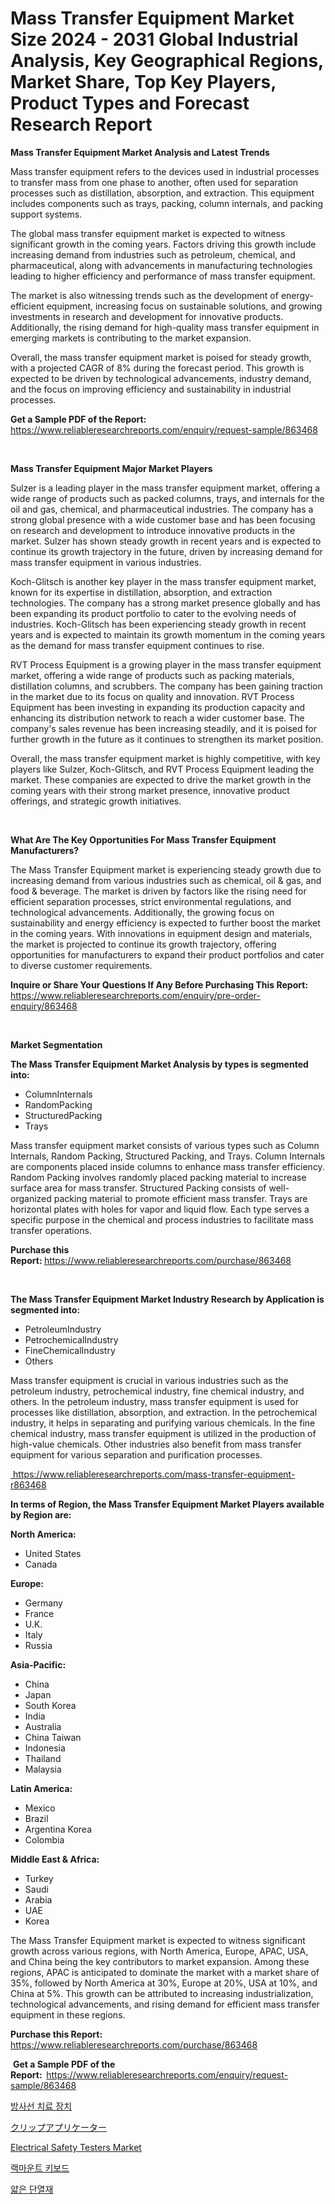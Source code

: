 <p><h1>Mass Transfer Equipment Market Size 2024 - 2031 Global Industrial Analysis, Key Geographical Regions, Market Share, Top Key Players, Product Types and Forecast Research Report</h1></p><p><strong>Mass Transfer Equipment Market Analysis and Latest Trends</strong></p>
<p><p>Mass transfer equipment refers to the devices used in industrial processes to transfer mass from one phase to another, often used for separation processes such as distillation, absorption, and extraction. This equipment includes components such as trays, packing, column internals, and packing support systems.</p><p>The global mass transfer equipment market is expected to witness significant growth in the coming years. Factors driving this growth include increasing demand from industries such as petroleum, chemical, and pharmaceutical, along with advancements in manufacturing technologies leading to higher efficiency and performance of mass transfer equipment.</p><p>The market is also witnessing trends such as the development of energy-efficient equipment, increasing focus on sustainable solutions, and growing investments in research and development for innovative products. Additionally, the rising demand for high-quality mass transfer equipment in emerging markets is contributing to the market expansion.</p><p>Overall, the mass transfer equipment market is poised for steady growth, with a projected CAGR of 8% during the forecast period. This growth is expected to be driven by technological advancements, industry demand, and the focus on improving efficiency and sustainability in industrial processes.</p></p>
<p><strong>Get a Sample PDF of the Report:&nbsp;</strong> <a href="https://www.reliableresearchreports.com/enquiry/request-sample/863468">https://www.reliableresearchreports.com/enquiry/request-sample/863468</a></p>
<p>&nbsp;</p>
<p><strong>Mass Transfer Equipment Major Market Players</strong></p>
<p><p>Sulzer is a leading player in the mass transfer equipment market, offering a wide range of products such as packed columns, trays, and internals for the oil and gas, chemical, and pharmaceutical industries. The company has a strong global presence with a wide customer base and has been focusing on research and development to introduce innovative products in the market. Sulzer has shown steady growth in recent years and is expected to continue its growth trajectory in the future, driven by increasing demand for mass transfer equipment in various industries.</p><p>Koch-Glitsch is another key player in the mass transfer equipment market, known for its expertise in distillation, absorption, and extraction technologies. The company has a strong market presence globally and has been expanding its product portfolio to cater to the evolving needs of industries. Koch-Glitsch has been experiencing steady growth in recent years and is expected to maintain its growth momentum in the coming years as the demand for mass transfer equipment continues to rise.</p><p>RVT Process Equipment is a growing player in the mass transfer equipment market, offering a wide range of products such as packing materials, distillation columns, and scrubbers. The company has been gaining traction in the market due to its focus on quality and innovation. RVT Process Equipment has been investing in expanding its production capacity and enhancing its distribution network to reach a wider customer base. The company's sales revenue has been increasing steadily, and it is poised for further growth in the future as it continues to strengthen its market position.</p><p>Overall, the mass transfer equipment market is highly competitive, with key players like Sulzer, Koch-Glitsch, and RVT Process Equipment leading the market. These companies are expected to drive the market growth in the coming years with their strong market presence, innovative product offerings, and strategic growth initiatives.</p></p>
<p>&nbsp;</p>
<p><strong>What Are The Key Opportunities For Mass Transfer Equipment Manufacturers?</strong></p>
<p><p>The Mass Transfer Equipment market is experiencing steady growth due to increasing demand from various industries such as chemical, oil & gas, and food & beverage. The market is driven by factors like the rising need for efficient separation processes, strict environmental regulations, and technological advancements. Additionally, the growing focus on sustainability and energy efficiency is expected to further boost the market in the coming years. With innovations in equipment design and materials, the market is projected to continue its growth trajectory, offering opportunities for manufacturers to expand their product portfolios and cater to diverse customer requirements.</p></p>
<p><strong>Inquire or Share Your Questions If Any Before Purchasing This Report:</strong> <a href="https://www.reliableresearchreports.com/enquiry/pre-order-enquiry/863468">https://www.reliableresearchreports.com/enquiry/pre-order-enquiry/863468</a></p>
<p>&nbsp;</p>
<p><strong>Market Segmentation</strong></p>
<p><strong>The Mass Transfer Equipment Market Analysis by types is segmented into:</strong></p>
<p><ul><li>ColumnInternals</li><li>RandomPacking</li><li>StructuredPacking</li><li>Trays</li></ul></p>
<p><p>Mass transfer equipment market consists of various types such as Column Internals, Random Packing, Structured Packing, and Trays. Column Internals are components placed inside columns to enhance mass transfer efficiency. Random Packing involves randomly placed packing material to increase surface area for mass transfer. Structured Packing consists of well-organized packing material to promote efficient mass transfer. Trays are horizontal plates with holes for vapor and liquid flow. Each type serves a specific purpose in the chemical and process industries to facilitate mass transfer operations.</p></p>
<p><strong>Purchase this Report:&nbsp;</strong><a href="https://www.reliableresearchreports.com/purchase/863468">https://www.reliableresearchreports.com/purchase/863468</a></p>
<p>&nbsp;</p>
<p><strong>The Mass Transfer Equipment Market Industry Research by Application is segmented into:</strong></p>
<p><ul><li>PetroleumIndustry</li><li>PetrochemicalIndustry</li><li>FineChemicalIndustry</li><li>Others</li></ul></p>
<p><p>Mass transfer equipment is crucial in various industries such as the petroleum industry, petrochemical industry, fine chemical industry, and others. In the petroleum industry, mass transfer equipment is used for processes like distillation, absorption, and extraction. In the petrochemical industry, it helps in separating and purifying various chemicals. In the fine chemical industry, mass transfer equipment is utilized in the production of high-value chemicals. Other industries also benefit from mass transfer equipment for various separation and purification processes.</p></p>
<p><a href="https://www.reliableresearchreports.com/mass-transfer-equipment-r863468">&nbsp;https://www.reliableresearchreports.com/mass-transfer-equipment-r863468</a></p>
<p><strong>In terms of Region, the Mass Transfer Equipment Market Players available by Region are:</strong></p>
<p>
    <p> <strong> North America: </strong>
        <ul>
            <li>United States</li>
            <li>Canada</li>
        </ul>
        </p> 
    <p> <strong> Europe: </strong>
        <ul>
            <li>Germany</li>
            <li>France</li>
            <li>U.K.</li>
            <li>Italy</li>
            <li>Russia</li>
        </ul>
        </p> 
    <p> <strong> Asia-Pacific: </strong>
        <ul>
            <li>China</li>
            <li>Japan</li>
            <li>South Korea</li>
            <li>India</li>
            <li>Australia</li>
            <li>China Taiwan</li>
            <li>Indonesia</li>
            <li>Thailand</li>
            <li>Malaysia</li>
        </ul>
        </p> 
    <p> <strong> Latin America: </strong>
        <ul>
            <li>Mexico</li>
            <li>Brazil</li>
            <li>Argentina Korea</li>
            <li>Colombia</li>
        </ul>
        </p> 
    <p> <strong> Middle East & Africa: </strong>
        <ul>
            <li>Turkey</li>
            <li>Saudi</li>
            <li>Arabia</li>
            <li>UAE</li>
            <li>Korea</li>
        </ul>
    </p>
    </p>
<p><p>The Mass Transfer Equipment market is expected to witness significant growth across various regions, with North America, Europe, APAC, USA, and China being the key contributors to market expansion. Among these regions, APAC is anticipated to dominate the market with a market share of 35%, followed by North America at 30%, Europe at 20%, USA at 10%, and China at 5%. This growth can be attributed to increasing industrialization, technological advancements, and rising demand for efficient mass transfer equipment in these regions.</p></p>
<p><strong>Purchase this Report: </strong><a href="https://www.reliableresearchreports.com/purchase/863468">https://www.reliableresearchreports.com/purchase/863468</a></p>
<p>&nbsp;<strong>Get a Sample PDF of the Report:&nbsp;&nbsp;</strong><a href="https://www.reliableresearchreports.com/enquiry/request-sample/863468">https://www.reliableresearchreports.com/enquiry/request-sample/863468</a></p>
<p><strong></strong></p>
<p><p><a href="https://github.com/CliftonFisher9067/Market-Research-Report-List-1/blob/main/996729224501.md">방사선 치료 장치</a></p><p><a href="https://github.com/cbigkbh02719/Market-Research-Report-List-1/blob/main/586344226412.md">クリップアプリケーター</a></p><p><a href="https://github.com/mahnoor2003/Market-Research-Report-List-4/blob/main/electrical-safety-testers-market.md">Electrical Safety Testers Market</a></p><p><a href="https://medium.com/@jomosley1999/%EB%9E%98%ED%81%AC%EB%A7%88%EC%9A%B4%ED%8A%B8-%ED%82%A4%EB%B3%B4%EB%93%9C-%EC%8B%9C%EC%9E%A5-%EC%A0%90%EC%9C%A0%EC%9C%A8-%EB%B3%80%ED%99%94-%EB%B0%8F-%EC%8B%9C%EC%9E%A5-%EC%84%B1%EC%9E%A5-%EB%8F%99%ED%96%A5-2024%EB%85%84-2031%EB%85%84-d1606e36f0c9">랙마운트 키보드</a></p><p><a href="https://github.com/vskv4779xr1/Market-Research-Report-List-1/blob/main/735928924500.md">얇은 단열재</a></p></p>